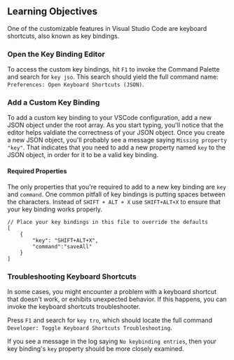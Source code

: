 ## Learning Objectives

One of the customizable features in Visual Studio Code are keyboard shortcuts, also known as key bindings.

### Open the Key Binding Editor

To access the custom key bindings, hit `F1` to invoke the Command Palette and search for `key jso`.
This search should yield the full command name: `Preferences: Open Keyboard Shortcuts (JSON)`.

### Add a Custom Key Binding

To add a custom key binding to your VSCode configuration, add a new JSON object under the root array.
As you start typing, you'll notice that the editor helps valdiate the correctness of your JSON object.
Once you create a new JSON object, you'll probably see a message saying `Missing property "key"`.
That indicates that you need to add a new property named `key` to the JSON object, in order for it to be a valid key binding.

#### Required Properties

The only properties that you're required to add to a new key binding are `key` and `command`.
One common pitfall of key bindings is putting spaces between the characters.
Instead of `SHIFT + ALT + X` use `SHIFT+ALT+X` to ensure that your key binding works properly.

```
// Place your key bindings in this file to override the defaults
[
    {
        "key": "SHIFT+ALT+X",
        "command":"saveAll"
    }
]
```

### Troubleshooting Keyboard Shortcuts

In some cases, you might encounter a problem with a keyboard shortcut that doesn't work, or exhibits unexpected behavior.
If this happens, you can invoke the keyboard shortcuts troubleshooter.

Press `F1` and search for `key tro`, which should locate the full command `Developer: Toggle Keyboard Shortcuts Troubleshooting`.

If you see a message in the log saying `No keybinding entries`, then your key binding's `key` property should be more closely examined.